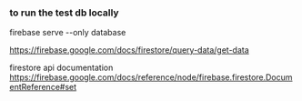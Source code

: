 

### to run the test db locally
firebase serve --only database

https://firebase.google.com/docs/firestore/query-data/get-data

firestore api documentation
https://firebase.google.com/docs/reference/node/firebase.firestore.DocumentReference#set